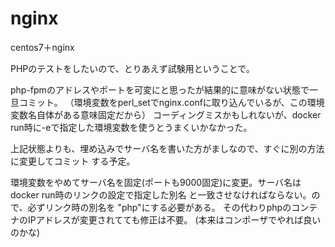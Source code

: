 # nginx
centos7＋nginx

PHPのテストをしたいので、とりあえず試験用ということで。

php-fpmのアドレスやポートを可変にと思ったが結果的に意味がない状態で一旦コミット。
（環境変数をperl_setでnginx.confに取り込んでいるが、この環境変数名自体がある意味固定だから）
コーディングミスかもしれないが、docker run時に-eで指定した環境変数を使うとうまくいかなかった。

上記状態よりも、埋め込みでサーバ名を書いた方がましなので、すぐに別の方法に変更してコミット
する予定。

環境変数をやめてサーバ名を固定(ポートも9000固定)に変更。サーバ名はdocker run時のリンクの設定で指定した別名
と一致させなければならない。ので、必ずリンク時の別名を "php"にする必要がある。
その代わりphpのコンテナのIPアドレスが変更されてても修正は不要。
(本来はコンポーザでやれば良いのかな)
